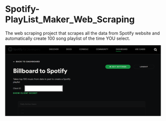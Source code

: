 # Spotify-PlayList_Maker_Web_Scraping
The web scraping project that scrapes all the data from Spotify website and automatically create 100 song playlist of the time YOU select.

<img src="Untitled.png">
